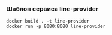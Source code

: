 ### Шаблон сервиса line-provider

```
docker build . -t line-provider
docker run -p 8080:8080 line-provider
```
